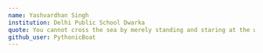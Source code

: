 ```yaml
---
name: Yashvardhan Singh
institution: Delhi Public School Dwarka  
quote: You cannot cross the sea by merely standing and staring at the water
github_user: PythonicBoat
---
```

